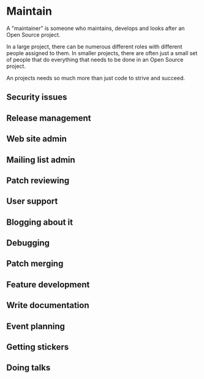 # Maintain

A "maintainer" is someone who maintains, develops and looks after an Open
Source project.

In a large project, there can be numerous different roles with different
people assigned to them. In smaller projects, there are often just a small set
of people that do everything that needs to be done in an Open Source project.

An projects needs so much more than just code to strive and succeed.

## Security issues

## Release management

## Web site admin

## Mailing list admin

## Patch reviewing

## User support

## Blogging about it

## Debugging

## Patch merging

## Feature development

## Write documentation

## Event planning

## Getting stickers

## Doing talks
